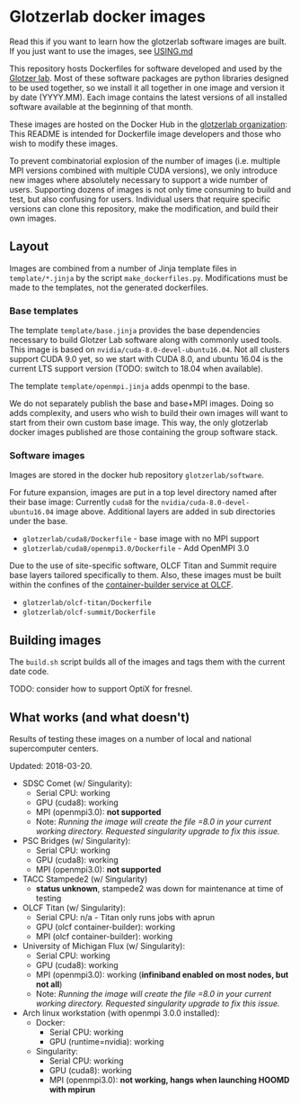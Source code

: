 # Glotzerlab docker images

Read this if you want to learn how the glotzerlab software images are built. If you just want to use the images, see [USING.md](USING.md)

This repository hosts Dockerfiles for software developed and used by the [Glotzer lab](http://glotzerlab.engin.umich.edu/home/). Most of these software packages are python libraries designed to be used together, so we install it all together in one image and version it by date (YYYY.MM). Each image contains the latest versions of all installed software available at the beginning of that month.

These images are hosted on the Docker Hub in the [glotzerlab organization](https://hub.docker.com/r/glotzerlab/software/): This README is intended for Dockerfile image developers and those who wish to modify these images.

To prevent combinatorial explosion of the number of images (i.e. multiple MPI versions combined with multiple CUDA versions), we only introduce new images where absolutely necessary to support a wide number of users. Supporting dozens of images is not only time consuming to build and test, but also confusing for users. Individual users that require specific versions can clone this repository, make the modification, and build their own images.

## Layout

Images are combined from a number of Jinja template files in ``template/*.jinja`` by the script ``make_dockerfiles.py``. Modifications must be made to the templates, not the generated dockerfiles.

### Base templates

The template ``template/base.jinja`` provides the base dependencies necessary to build Glotzer Lab software along with commonly used tools. This image is based on ``nvidia/cuda-8.0-devel-ubuntu16.04``. Not all clusters support CUDA 9.0 yet, so we start with CUDA 8.0, and ubuntu 16.04 is the current LTS support version (TODO: switch to 18.04 when available).

The template ``template/openmpi.jinja`` adds openmpi to the base.

We do not separately publish the base and base+MPI images. Doing so adds complexity, and users who wish to build their own images will want to start from their own custom base image. This way, the only glotzerlab docker images published are those containing the group software stack.

### Software images

Images are stored in the docker hub repository ``glotzerlab/software``.

For future expansion, images are put in a top level directory named after their base image: Currently ``cuda8`` for the ``nvidia/cuda-8.0-devel-ubuntu16.04`` image above. Additional layers are added in sub directories under the base.

* ``glotzerlab/cuda8/Dockerfile`` - base image with no MPI support
* ``glotzerlab/cuda8/openmpi3.0/Dockerfile`` - Add OpenMPI 3.0

Due to the use of site-specific software, OLCF Titan and Summit require base layers tailored specifically to them. Also, these images must be built within the confines of the [container-builder service at OLCF](https://www.olcf.ornl.gov/container-builder/).

* ``glotzerlab/olcf-titan/Dockerfile``
* ``glotzerlab/olcf-summit/Dockerfile``

## Building images

The ``build.sh`` script builds all of the images and tags them with the current date code.

TODO: consider how to support OptiX for fresnel.

## What works (and what doesn't)

Results of testing these images on a number of local and national supercomputer centers.

Updated: 2018-03-20.

* SDSC Comet (w/ Singularity):
    * Serial CPU: working
    * GPU (cuda8): working
    * MPI (openmpi3.0): **not supported**
    * Note: *Running the image will create the file =8.0 in your current working directory. Requested singularity upgrade
      to fix this issue.*
* PSC Bridges (w/ Singularity):
    * Serial CPU: working
    * GPU (cuda8): working
    * MPI (openmpi3.0): **not supported**
* TACC Stampede2 (w/ Singularity)
    * **status unknown**, stampede2 was down for maintenance at time of testing
* OLCF Titan (w/ Singularity):
    * Serial CPU: n/a - Titan only runs jobs with aprun
    * GPU (olcf container-builder): working
    * MPI (olcf container-builder): working
* University of Michigan Flux (w/ Singularity):
    * Serial CPU: working
    * GPU (cuda8): working
    * MPI (openmpi3.0): working (**infiniband enabled on most nodes, but not all**)
    * Note: *Running the image will create the file =8.0 in your current working directory. Requested singularity upgrade
      to fix this issue.*
* Arch linux workstation (with openmpi 3.0.0 installed):
    * Docker:
        * Serial CPU: working
        * GPU (runtime=nvidia): working
    * Singularity:
        * Serial CPU: working
        * GPU (cuda8): working
        * MPI (openmpi3.0): **not working, hangs when launching HOOMD with mpirun**

